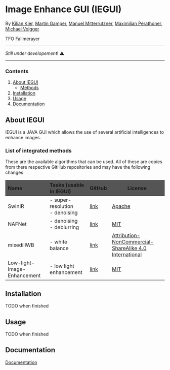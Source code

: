 <style>
    .heatMap th {
        background: #555555;
        word-wrap: break-word;
         border-right-color: #999999;
    }
</style>


# Image Enhance GUI (IEGUI)

By [Kilian Kier](https://github.com/kilian-kier), [Martin Gamper](https://github.com/mrtngamper), [Manuel Mitterrutzner](https://github.com/TubaComic), [Maximilian Perathoner](https://github.com/Maxnboy), [Michael Volgger](https://github.com/michaelV04)

TFO Fallmerayer

---
*Still under developement*! :warning:

---


### Contents
1. [About IEGUI](#about-iegui)
    - [Methods](#list-of-integrated-methods)
2. [Installation](#installation)
3. [Usage](#usage)
4. [Documentation](#documentation)

## About IEGUI

IEGUI is a JAVA GUI which allows the use of several artificial intelligences
to enhance images.
### List of integrated methods
These are the available algorithms that can be used. All of these are copies from there respective GitHub 
repositories and may have the following changes

<div class="heatMap">

| Name                        | Tasks (usable in IEGUI)             | GitHub                                                        | License                                                                                          |
|:----------------------------|:------------------------------------|:--------------------------------------------------------------|--------------------------------------------------------------------------------------------------|
| SwinIR                      | - super-resolution<br/> - denoising | [link](https://github.com/JingyunLiang/SwinIR)                | [Apache](./EnhanceMethod/SwinIR/LICENSE)                                                         |  
| NAFNet                      | - denoising<br/> - deblurring       | [link](https://github.com/megvii-research/NAFNet)             | [MIT](./EnhanceMethod/NAFNet/LICENSE)                                                            |   
| mixedillWB                  | - white balance                     | [link](https://github.com/yanxiang-wang/mixedillWB)           | [Attribution-NonCommercial-ShareAlike 4.0 International](./EnhanceMethod/mixedillWB2/LICENSE.md) |  
| Low-light-Image-Enhancement | - low light enhancement             | [link](https://github.com/pvnieo/Low-light-Image-Enhancement) | [MIT](./EnhanceMethod/Low-light-Image-Enhancement/LICENSE)                                       | 

</div>




## Installation

[//]: # (TODO Description)
TODO when finished


## Usage

[//]: # (TODO Description)
TODO when finished

## Documentation
[Documentation](Documentation/README.md)

